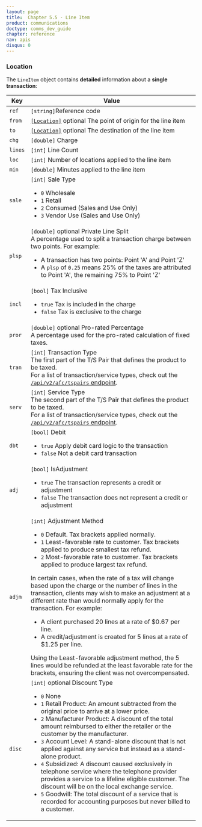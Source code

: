 ```yaml
---
layout: page
title:  Chapter 5.5 - Line Item
product: communications
doctype: comms_dev_guide
chapter: reference
nav: apis
disqus: 0
---
```


<h3>Location</h3>

The <code>LineItem</code> object contains <b>detailed</b> information about a <b>single transaction</b>:

<div class="mobile-table">
  <table class="styled-table">
    <thead>
      <tr>
        <th>Key</th>
        <th>Value</th>
      </tr>
    </thead>
    <tbody>
        <tr>
            <td><code>ref</code></td>
            <td><code>[string]</code>Reference code</td>
        </tr>
        <tr>
            <td><code>from</code></td>
            <td><a href="/communications/dev-guide/reference/location/"><code>[Location]</code></a> <span class="t5">optional</span> The point of origin for the line item
            </td>
        </tr>
        <tr>
            <td><code>to</code></td>
            <td><a href="/communications/dev-guide/reference/location/"><code>[Location]</code></a> <span class="t5">optional</span> The destination of the line item
            </td>
        </tr>
        <tr>
            <td><code>chg</code></td>
            <td><code>[double]</code> Charge
            </td>
        </tr>
        <tr>
            <td><code>lines</code></td>
            <td><code>[int]</code> Line Count
            </td>
        </tr>
        <tr>
            <td><code>loc</code></td>
            <td><code>[int]</code> Number of locations applied to the line item
            </td>
        </tr>
        <tr>
            <td><code>min</code></td>
            <td><code>[double]</code> Minutes applied to the line item
            </td>
        </tr>
        <tr>
            <td><code>sale</code></td>
            <td><code>[int]</code> Sale Type
                <br>
                <ul class="dev-guide-list">
                    <li><code>0</code> Wholesale</li>
                    <li><code>1</code> Retail</li>
                    <li><code>2</code> Consumed (Sales and Use Only)</li>
                    <li><code>3</code> Vendor Use (Sales and Use Only)</li>
                </ul>
            </td>
        </tr>
        <tr>
            <td><code>plsp</code></td>
            <td><code>[double]</code> <span class="t5">optional</span> Private Line Split
                <br>
                A percentage used to split a transaction charge between two points. For example:
                <br>
                <ul class="dev-guide-list">
                    <li>A transaction has two points: Point 'A' and Point 'Z'</li>
                    <li>A <code>plsp</code> of <code>0.25</code> means 25% of the taxes are attributed to Point 'A', the remaining 75% to Point 'Z'</li>
                </ul>
            </td>
        </tr>
        <tr>
            <td><code>incl</code></td>
            <td><code>[bool]</code> Tax Inclusive
                <ul class="dev-guide-list">
                        <li><code>true</code> Tax is included in the charge</li>
                        <li><code>false</code> Tax is exclusive to the charge</li>
                </ul>
            </td>
        </tr>
        <tr>
            <td><code>pror</code></td>
            <td><code>[double]</code> <span class="t5">optional</span> Pro-rated Percentage
            <br>
            A percentage used for the pro-rated calculation of fixed taxes.
            </td>
        </tr>
        <tr>
            <td><code>tran</code></td>
            <td><code>[int]</code> Transaction Type
            <br>
            The first part of the T/S Pair that defines the product to be taxed.
            <br>
            For a list of transaction/service types, check out the <a href="/communications/dev-guide/gettings-started/environments-endpoints/"><code>/api/v2/afc/tspairs</code> endpoint</a>.
            </td>
        </tr>
        <tr>
            <td><code>serv</code></td>
            <td><code>[int]</code> Service Type
            <br>
            The second part of the T/S Pair that defines the product to be taxed.
            <br>
            For a list of transaction/service types, check out the <a href="/communications/dev-guide/gettings-started/environments-endpoints/"><code>/api/v2/afc/tspairs</code> endpoint</a>.
            </td>
        </tr>
        <tr>
            <td><code>dbt</code></td>
            <td><code>[bool]</code> Debit
                <br>
                <ul class="dev-guide-list">
                        <li><code>true</code> Apply debit card logic to the transaction</li>
                        <li><code>false</code> Not a debit card transaction</li>
                </ul>
            </td>
        </tr>
        <tr>
            <td><code>adj</code></td>
            <td><code>[bool]</code> IsAdjustment
                <br>
                <ul class="dev-guide-list">
                        <li><code>true</code> The transaction represents a credit or adjustment</li>
                        <li><code>false</code> The transaction does not represent a credit or adjustment</li>
                </ul>
            </td>
        </tr>
        <tr>
            <td><code>adjm</code></td>
            <td><code>[int]</code> Adjustment Method
                <br>
                <ul class="dev-guide-list">
                        <li><code>0</code> Default. Tax brackets applied normally.</li>
                        <li><code>1</code> Least-favorable rate to customer. Tax brackets applied to produce smallest tax refund.</li>
                        <li><code>2</code> Most-favorable rate to customer. Tax brackets applied to produce largest tax refund.</li>
                </ul>
                In certain cases, when the rate of a tax will change based upon the charge or the number of lines in the transaction, clients may wish to make an adjustment at a different rate than would normally apply for the transaction. For example:
                <br>
                <ul class="dev-guide-list">
                    <li>A client purchased 20 lines at a rate of $0.67 per line.</li> 
                    <li>A credit/adjustment is created for 5 lines at a rate of $1.25 per line.</li> 
                </ul>
                Using the Least-favorable adjustment method, the 5 lines would be refunded at the least favorable rate for the brackets, ensuring the client was not overcompensated.
            </td>
        </tr>
        <tr>
            <td><code>disc</code></td>
            <td><code>[int]</code> <span class="t5">optional</span> Discount Type
                <br>
                <ul class="dev-guide-list">
                        <li><code>0</code> None</li>
                        <li><code>1</code> Retail Product: An amount subtracted from the original price to arrive at a lower price.</li>
                        <li><code>2</code> Manufacturer Product: A discount of the total amount reimbursed to either the retailer or the customer by the manufacturer.</li>
                        <li><code>3</code> Account Level: A stand-alone discount that is not applied against any service but instead as a stand-alone product.</li>
                        <li><code>4</code> Subsidized: A discount caused exclusively in telephone service where the telephone provider provides a service to a lifeline eligible customer. The discount will be on the local exchange service.</li>
                        <li><code>5</code> Goodwill: The total discount of a service that is recorded for accounting purposes but never billed to a customer.</li>
                </ul>
            </td>
        </tr>
    </tbody>
  </table>
</div>